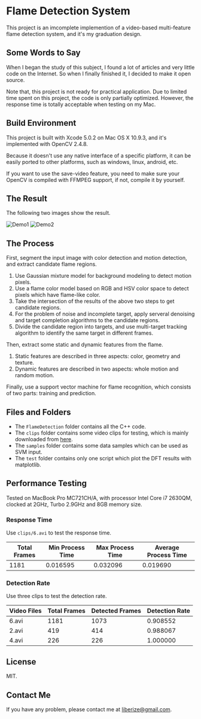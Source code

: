 # Flame Detection System

This project is an imcomplete implemention of a video-based multi-feature flame detection system, and it's my graduation design.

## Some Words to Say

When I began the study of this subject, I found a lot of articles and very little code on the Internet. So when I finally finished it, I decided to make it open source.

Note that, this project is not ready for practical application. Due to limited time spent on this project, the code is only partially optimized. However, the response time is totally acceptable when testing on my Mac.

## Build Environment

This project is built with Xcode 5.0.2 on Mac OS X 10.9.3, and it's implemented with OpenCV 2.4.8.

Because it doesn't use any native interface of a specific platform, it can be easily ported to other platforms, such as windows, linux, android, etc.

If you want to use the save-video feature, you need to make sure your OpenCV is compiled with FFMPEG support, if not, compile it by yourself.

## The Result

The following two images show the result.

![Demo1][Demo1]
![Demo2][Demo2]

## The Process

First, segment the input image with color detection and motion detection, and extract candidate flame regions. 

1. Use Gaussian mixture model for background modeling to detect motion pixels.
2. Use a flame color model based on RGB and HSV color space to detect pixels which have flame-like color.
3. Take the intersection of the results of the above two steps to get candidate regions.
4. For the problem of noise and incomplete target, apply serveral denoising and target completion algorithms to the candidate regions.
5. Divide the candidate region into targets, and use multi-target tracking algorithm to identify the same target in different frames.

Then, extract some static and dynamic features from the flame.

1. Static features are described in three aspects: color, geometry and texture.
2. Dynamic features are described in two aspects: whole motion and random motion.

Finally, use a support vector machine for flame recognition, which consists of two parts: training and prediction.

## Files and Folders

* The `FlameDetection` folder contains all the C++ code.
* The `clips` folder contains some video clips for testing, which is mainly downloaded from [here][Video Source].
* The `samples` folder contains some data samples which can be used as SVM input. 
* The `test` folder contains only one script which plot the DFT results with matplotlib.

## Performance Testing

Tested on MacBook Pro MC721CH/A, with processor Intel Core i7 2630QM, clocked at 2GHz, Turbo 2.9GHz and 8GB memory size.

### Response Time

Use `clips/6.avi` to test the response time.

| Total Frames | Min Process Time | Max Process Time | Average Process Time |
| ------------ | ---------------- | ---------------- | -------------------- |
|    1181      |    0.016595      |    0.032096      |    0.019690          |

### Detection Rate

Use three clips to test the detection rate.

| Video Files | Total Frames | Detected Frames | Detection Rate |
| ----------- | ------------ | --------------- | -------------- |
|   6.avi     |     1181     |      1073       |    0.908552    |
|   2.avi     |     419      |      414        |    0.988067    |
|   4.avi     |     226      |      226        |    1.000000    |

## License

MIT.

## Contact Me

If you have any problem, please contact me at <liberize@gmail.com>.

[Demo1]:            https://raw.githubusercontent.com/liberize/flame-detection-system/master/images/2.gif
[Demo2]:            https://raw.githubusercontent.com/liberize/flame-detection-system/master/images/6.gif
[Video Source]:     http://signal.ee.bilkent.edu.tr/VisiFire/
